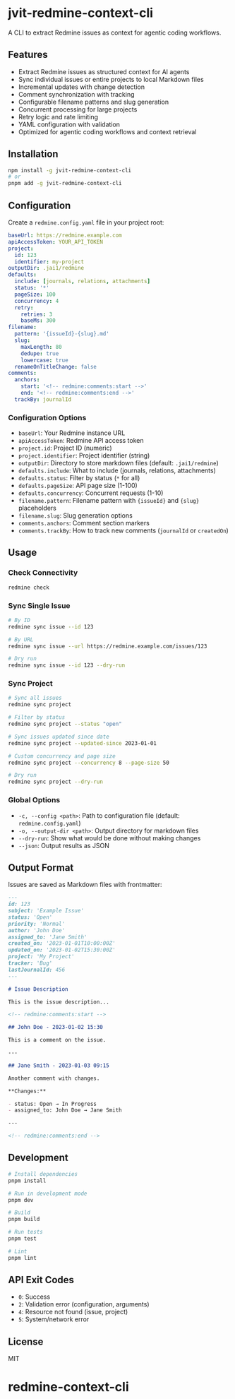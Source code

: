 # jvit-redmine-context-cli

A CLI to extract Redmine issues as context for agentic coding workflows.

## Features

- Extract Redmine issues as structured context for AI agents
- Sync individual issues or entire projects to local Markdown files
- Incremental updates with change detection
- Comment synchronization with tracking
- Configurable filename patterns and slug generation
- Concurrent processing for large projects
- Retry logic and rate limiting
- YAML configuration with validation
- Optimized for agentic coding workflows and context retrieval

## Installation

```bash
npm install -g jvit-redmine-context-cli
# or
pnpm add -g jvit-redmine-context-cli
```

## Configuration

Create a `redmine.config.yaml` file in your project root:

```yaml
baseUrl: https://redmine.example.com
apiAccessToken: YOUR_API_TOKEN
project:
  id: 123
  identifier: my-project
outputDir: .jai1/redmine
defaults:
  include: [journals, relations, attachments]
  status: '*'
  pageSize: 100
  concurrency: 4
  retry:
    retries: 3
    baseMs: 300
filename:
  pattern: '{issueId}-{slug}.md'
  slug:
    maxLength: 80
    dedupe: true
    lowercase: true
  renameOnTitleChange: false
comments:
  anchors:
    start: '<!-- redmine:comments:start -->'
    end: '<!-- redmine:comments:end -->'
  trackBy: journalId
```

### Configuration Options

- `baseUrl`: Your Redmine instance URL
- `apiAccessToken`: Redmine API access token
- `project.id`: Project ID (numeric)
- `project.identifier`: Project identifier (string)
- `outputDir`: Directory to store markdown files (default: `.jai1/redmine`)
- `defaults.include`: What to include (journals, relations, attachments)
- `defaults.status`: Filter by status (`*` for all)
- `defaults.pageSize`: API page size (1-100)
- `defaults.concurrency`: Concurrent requests (1-10)
- `filename.pattern`: Filename pattern with `{issueId}` and `{slug}` placeholders
- `filename.slug`: Slug generation options
- `comments.anchors`: Comment section markers
- `comments.trackBy`: How to track new comments (`journalId` or `createdOn`)

## Usage

### Check Connectivity

```bash
redmine check
```

### Sync Single Issue

```bash
# By ID
redmine sync issue --id 123

# By URL
redmine sync issue --url https://redmine.example.com/issues/123

# Dry run
redmine sync issue --id 123 --dry-run
```

### Sync Project

```bash
# Sync all issues
redmine sync project

# Filter by status
redmine sync project --status "open"

# Sync issues updated since date
redmine sync project --updated-since 2023-01-01

# Custom concurrency and page size
redmine sync project --concurrency 8 --page-size 50

# Dry run
redmine sync project --dry-run
```

### Global Options

- `-c, --config <path>`: Path to configuration file (default: `redmine.config.yaml`)
- `-o, --output-dir <path>`: Output directory for markdown files
- `--dry-run`: Show what would be done without making changes
- `--json`: Output results as JSON

## Output Format

Issues are saved as Markdown files with frontmatter:

```markdown
---
id: 123
subject: 'Example Issue'
status: 'Open'
priority: 'Normal'
author: 'John Doe'
assigned_to: 'Jane Smith'
created_on: '2023-01-01T10:00:00Z'
updated_on: '2023-01-02T15:30:00Z'
project: 'My Project'
tracker: 'Bug'
lastJournalId: 456
---

# Issue Description

This is the issue description...

<!-- redmine:comments:start -->

## John Doe - 2023-01-02 15:30

This is a comment on the issue.

---

## Jane Smith - 2023-01-03 09:15

Another comment with changes.

**Changes:**

- status: Open → In Progress
- assigned_to: John Doe → Jane Smith

---

<!-- redmine:comments:end -->
```

## Development

```bash
# Install dependencies
pnpm install

# Run in development mode
pnpm dev

# Build
pnpm build

# Run tests
pnpm test

# Lint
pnpm lint
```

## API Exit Codes

- `0`: Success
- `2`: Validation error (configuration, arguments)
- `4`: Resource not found (issue, project)
- `5`: System/network error

## License

MIT

# redmine-context-cli
